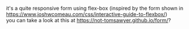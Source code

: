 it's a quite responsive form using flex-box (inspired by the form shown in https://www.joshwcomeau.com/css/interactive-guide-to-flexbox/) <br/>
you can take a look at this at https://not-tomsawyer.github.io/form/?